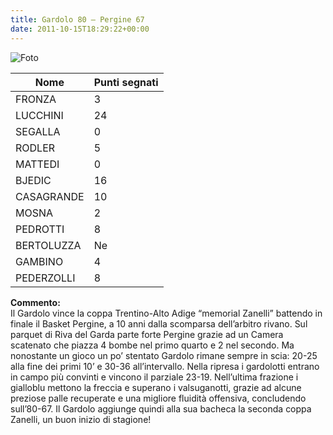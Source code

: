 ```yaml
---
title: Gardolo 80 – Pergine 67
date: 2011-10-15T18:29:22+00:00
---
```

![Foto](http://www.basketgardolo.it/wp-content/uploads/2007/09/SerieD2011-2012.jpg)

| **Nome** | **Punti segnati** |
| -------- | ----------------- |
| FRONZA | 3 |
| LUCCHINI | 24 |
| SEGALLA | 0 |
| RODLER | 5 |
| MATTEDI | 0 |
| BJEDIC | 16 |
| CASAGRANDE | 10 |
| MOSNA | 2 |
| PEDROTTI | 8 |
| BERTOLUZZA | Ne |
| GAMBINO | 4 |
| PEDERZOLLI | 8 |

**Commento:**  
Il Gardolo vince la coppa Trentino-Alto Adige “memorial Zanelli” battendo in finale il Basket Pergine, a 10 anni dalla scomparsa dell’arbitro rivano. Sul parquet di Riva del Garda parte forte Pergine grazie ad un Camera scatenato che piazza 4 bombe nel primo quarto e 2 nel secondo. Ma nonostante un gioco un po’ stentato Gardolo rimane sempre in scia: 20-25 alla fine dei primi 10’ e 30-36 all’intervallo. Nella ripresa i gardolotti entrano in campo più convinti e vincono il parziale 23-19. Nell’ultima frazione i gialloblu mettono la freccia e superano i valsuganotti, grazie ad alcune preziose palle recuperate e una migliore fluidità offensiva, concludendo sull’80-67. Il Gardolo aggiunge quindi alla sua bacheca la seconda coppa Zanelli, un buon inizio di stagione!